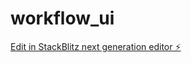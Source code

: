 # workflow_ui

[Edit in StackBlitz next generation editor ⚡️](https://stackblitz.com/~/github.com/jeremy-jemverse/workflow_ui)
